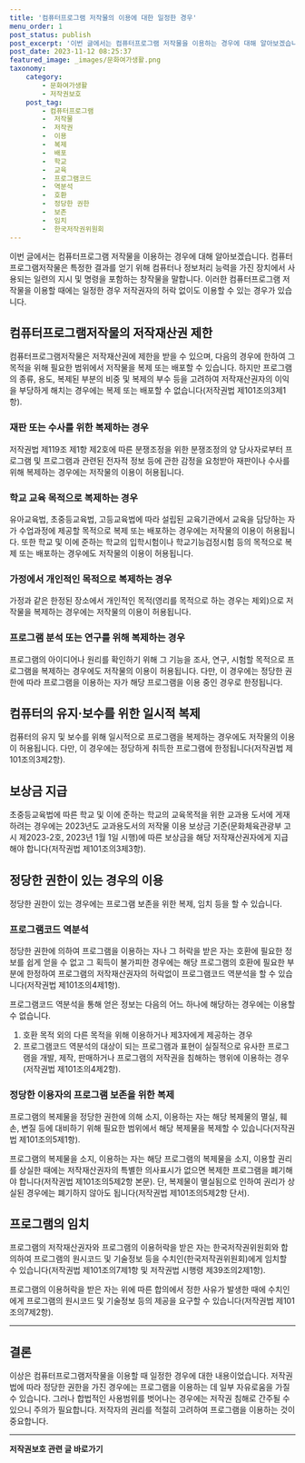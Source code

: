 ```yaml
---
title: '컴퓨터프로그램 저작물의 이용에 대한 일정한 경우'
menu_order: 1
post_status: publish
post_excerpt: '이번 글에서는 컴퓨터프로그램 저작물을 이용하는 경우에 대해 알아보겠습니다. 컴퓨터프로그램저작물은 특정한 결과를 얻기 위해 컴퓨터나 정보처리 능력을 가진 장치에서 사용되는 일련의 지시 및 명령을 포함하는 창작물을 말합니다. 이러한 컴퓨터프로그램 저작물을 이용할 때에는 일정한 경우 저작권자의 허락 없이도 이용할 수 있는 경우가 있습니다.'
post_date: 2023-11-12 08:25:37
featured_image: _images/문화여가생활.png
taxonomy:
    category:
        - 문화여가생활
        - 저작권보호
    post_tag:
        - 컴퓨터프로그램
        -  저작물
        -  저작권
        -  이용
        -  복제
        -  배포
        -  학교
        -  교육
        -  프로그램코드
        -  역분석
        -  호환
        -  정당한 권한
        -  보존
        -  임치
        -  한국저작권위원회
---
```



이번 글에서는 컴퓨터프로그램 저작물을 이용하는 경우에 대해 알아보겠습니다. 컴퓨터프로그램저작물은 특정한 결과를 얻기 위해 컴퓨터나 정보처리 능력을 가진 장치에서 사용되는 일련의 지시 및 명령을 포함하는 창작물을 말합니다. 이러한 컴퓨터프로그램 저작물을 이용할 때에는 일정한 경우 저작권자의 허락 없이도 이용할 수 있는 경우가 있습니다. 

## 컴퓨터프로그램저작물의 저작재산권 제한

컴퓨터프로그램저작물은 저작재산권에 제한을 받을 수 있으며, 다음의 경우에 한하여 그 목적을 위해 필요한 범위에서 저작물을 복제 또는 배포할 수 있습니다. 하지만 프로그램의 종류, 용도, 복제된 부분의 비중 및 복제의 부수 등을 고려하여 저작재산권자의 이익을 부당하게 해치는 경우에는 복제 또는 배포할 수 없습니다(저작권법 제101조의3제1항).

### 재판 또는 수사를 위한 복제하는 경우

저작권법 제119조 제1항 제2호에 따른 분쟁조정을 위한 분쟁조정의 양 당사자로부터 프로그램 및 프로그램과 관련된 전자적 정보 등에 관한 감정을 요청받아 재판이나 수사를 위해 복제하는 경우에는 저작물의 이용이 허용됩니다.

### 학교 교육 목적으로 복제하는 경우

유아교육법, 초중등교육법, 고등교육법에 따라 설립된 교육기관에서 교육을 담당하는 자가 수업과정에 제공할 목적으로 복제 또는 배포하는 경우에는 저작물의 이용이 허용됩니다. 또한 학교 및 이에 준하는 학교의 입학시험이나 학교기능검정시험 등의 목적으로 복제 또는 배포하는 경우에도 저작물의 이용이 허용됩니다.

### 가정에서 개인적인 목적으로 복제하는 경우

가정과 같은 한정된 장소에서 개인적인 목적(영리를 목적으로 하는 경우는 제외)으로 저작물을 복제하는 경우에는 저작물의 이용이 허용됩니다. 

### 프로그램 분석 또는 연구를 위해 복제하는 경우

프로그램의 아이디어나 원리를 확인하기 위해 그 기능을 조사, 연구, 시험할 목적으로 프로그램을 복제하는 경우에도 저작물의 이용이 허용됩니다. 다만, 이 경우에는 정당한 권한에 따라 프로그램을 이용하는 자가 해당 프로그램을 이용 중인 경우로 한정됩니다.

## 컴퓨터의 유지·보수를 위한 일시적 복제

컴퓨터의 유지 및 보수를 위해 일시적으로 프로그램을 복제하는 경우에도 저작물의 이용이 허용됩니다. 다만, 이 경우에는 정당하게 취득한 프로그램에 한정됩니다(저작권법 제101조의3제2항).

## 보상금 지급

초중등교육법에 따른 학교 및 이에 준하는 학교의 교육목적을 위한 교과용 도서에 게재하려는 경우에는 2023년도 교과용도서의 저작물 이용 보상금 기준(문화체육관광부 고시 제2023-2호, 2023년 1월 1일 시행)에 따른 보상금을 해당 저작재산권자에게 지급해야 합니다(저작권법 제101조의3제3항).

## 정당한 권한이 있는 경우의 이용

정당한 권한이 있는 경우에는 프로그램 보존을 위한 복제, 임치 등을 할 수 있습니다.

### 프로그램코드 역분석

정당한 권한에 의하여 프로그램을 이용하는 자나 그 허락을 받은 자는 호환에 필요한 정보를 쉽게 얻을 수 없고 그 획득이 불가피한 경우에는 해당 프로그램의 호환에 필요한 부분에 한정하여 프로그램의 저작재산권자의 허락없이 프로그램코드 역분석을 할 수 있습니다(저작권법 제101조의4제1항).

프로그램코드 역분석을 통해 얻은 정보는 다음의 어느 하나에 해당하는 경우에는 이용할 수 없습니다.

1. 호환 목적 외의 다른 목적을 위해 이용하거나 제3자에게 제공하는 경우
2. 프로그램코드 역분석의 대상이 되는 프로그램과 표현이 실질적으로 유사한 프로그램을 개발, 제작, 판매하거나 프로그램의 저작권을 침해하는 행위에 이용하는 경우(저작권법 제101조의4제2항).

### 정당한 이용자의 프로그램 보존을 위한 복제

프로그램의 복제물을 정당한 권한에 의해 소지, 이용하는 자는 해당 복제물의 멸실, 훼손, 변질 등에 대비하기 위해 필요한 범위에서 해당 복제물을 복제할 수 있습니다(저작권법 제101조의5제1항).

프로그램의 복제물을 소지, 이용하는 자는 해당 프로그램의 복제물을 소지, 이용할 권리를 상실한 때에는 저작재산권자의 특별한 의사표시가 없으면 복제한 프로그램을 폐기해야 합니다(저작권법 제101조의5제2항 본문). 단, 복제물이 멸실됨으로 인하여 권리가 상실된 경우에는 폐기하지 않아도 됩니다(저작권법 제101조의5제2항 단서).

## 프로그램의 임치

프로그램의 저작재산권자와 프로그램의 이용허락을 받은 자는 한국저작권위원회와 합의하여 프로그램의 원시코드 및 기술정보 등을 수치인(한국저작권위원회)에게 임치할 수 있습니다(저작권법 제101조의7제1항 및 저작권법 시행령 제39조의2제1항).

프로그램의 이용허락을 받은 자는 위에 따른 합의에서 정한 사유가 발생한 때에 수치인에게 프로그램의 원시코드 및 기술정보 등의 제공을 요구할 수 있습니다(저작권법 제101조의7제2항).

---
## 결론

이상은 컴퓨터프로그램저작물을 이용할 때 일정한 경우에 대한 내용이었습니다. 저작권법에 따라 정당한 권한을 가진 경우에는 프로그램을 이용하는 데 일부 자유로움을 가질 수 있습니다. 그러나 합법적인 사용범위를 벗어나는 경우에는 저작권 침해로 간주될 수 있으니 주의가 필요합니다. 저작자의 권리를 적절히 고려하여 프로그램을 이용하는 것이 중요합니다.
<!-- wp:separator -->
<hr class="wp-block-separator has-alpha-channel-opacity"/>
<!-- /wp:separator -->

<!-- wp:group {"backgroundColor":"base","layout":{"type":"constrained"}} -->
<div class="wp-block-group has-base-background-color has-background"><!-- wp:paragraph {"align":"center","fontSize":"medium"} -->
<p class="has-text-align-center has-large-font-size"><strong>저작권보호 관련 글 바로가기</strong></p>
<!-- /wp:paragraph -->


<!-- wp:latest-posts
{"categories":[{"id":14799,"count":19,"description":"","link":"https://uknowlaw.com/category/%ec%a0%80%ec%9e%91%ea%b6%8c%eb%b3%b4%ed%98%b8/","name":"저작권보호","slug":"저작권보호","taxonomy":"category","parent":0,"meta":[],"_links":{"self":[{"href":"https://uknowlaw.com/wp-json/wp/v2/categories/14799"}],"collection":[{"href":"https://uknowlaw.com/wp-json/wp/v2/categories"}],"about":[{"href":"https://uknowlaw.com/wp-json/wp/v2/taxonomies/category"}],"wp:post_type":[{"href":"https://uknowlaw.com/wp-json/wp/v2/posts?categories=14799"}],"curies":[{"name":"wp","href":"https://api.w.org/{rel}","templated":true}]}}],"postsToShow":100,"excerptLength":28,"postLayout":"grid","columns":2,"featuredImageAlign":"left","featuredImageSizeSlug":"large","fontSize":"small"} /--></div>
<!-- /wp:group -->